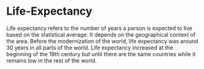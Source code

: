 # Life-Expectancy 
Life expectancy refers to the number of years a person is expected to live based on the statistical average. It depends on the geographical context of the area. Before the modernization of the world, life expectancy was around 30 years in all parts of the world. Life expectancy increased at the beginning of the 19th century but until there are the same countries while it remains low in the rest of the world.
